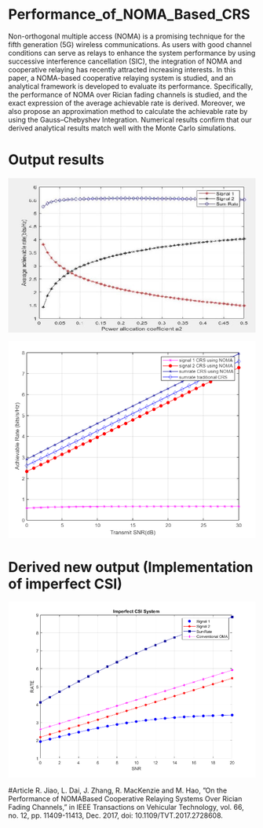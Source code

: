 # Performance_of_NOMA_Based_CRS

Non-orthogonal multiple access (NOMA) is a promising technique for the fifth generation (5G) wireless communications. As users with good channel conditions can serve as relays to enhance the system performance by using successive interference cancellation (SIC), the integration of NOMA and cooperative relaying has recently attracted increasing interests.
In this paper, a NOMA-based cooperative relaying system is studied, and an analytical framework is developed to evaluate its performance. Specifically, the performance of NOMA over Rician fading channels is studied, and the exact expression of the average achievable rate is derived. Moreover, we also propose an approximation method to calculate the achievable rate by using the Gauss–Chebyshev Integration. Numerical results confirm that our derived analytical results match well with the Monte Carlo
simulations.

# Output results
![GitHub Logo](https://github.com/shivamlakhtariya/Performance_of_NOMA_Based_CRS/blob/main/Results/FIG2.JPG)


![GitHub Logo](https://github.com/shivamlakhtariya/Performance_of_NOMA_Based_CRS/blob/main/Results/FIG3.png)

# Derived new output (Implementation of imperfect CSI)
![GitHub Logo](https://github.com/shivamlakhtariya/Performance_of_NOMA_Based_CRS/blob/main/Results/FIG3_ImperfectCSI.png)

#Article
R. Jiao, L. Dai, J. Zhang, R. MacKenzie and M. Hao, ”On the Performance of NOMABased Cooperative Relaying Systems Over Rician Fading Channels,” in IEEE Transactions on Vehicular
Technology, vol. 66, no. 12, pp. 11409-11413, Dec. 2017, doi: 10.1109/TVT.2017.2728608.

